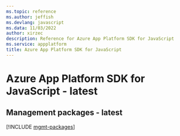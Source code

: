 ```yaml
---
ms.topic: reference
ms.author: jeffish
ms.devlang: javascript
ms.data: 11/03/2022
author: xirzec
description: Reference for Azure App Platform SDK for JavaScript
ms.service: appplatform
title: Azure App Platform SDK for JavaScript
---
```

# Azure App Platform SDK for JavaScript - latest

## Management packages - latest
[!INCLUDE [mgmt-packages](app-platform-mgmt-index.md)]